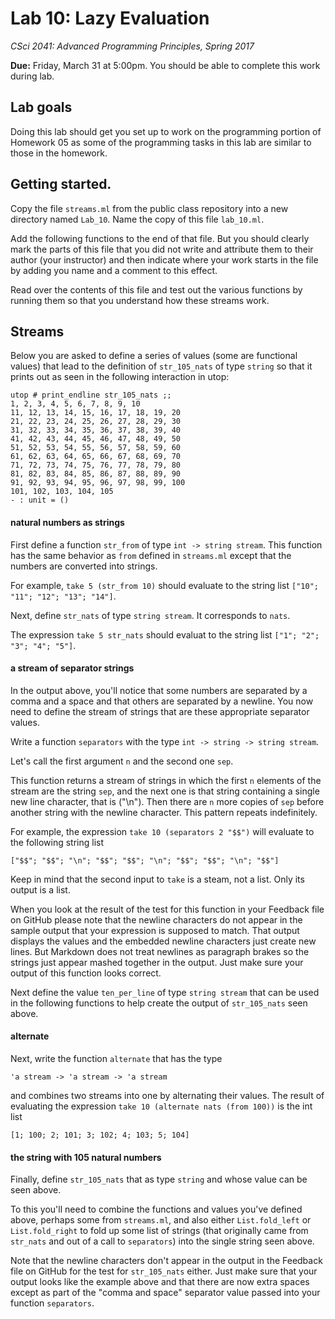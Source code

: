 # Lab 10: Lazy Evaluation

*CSci 2041: Advanced Programming Principles, Spring 2017*

**Due:** Friday, March 31 at 5:00pm. You should be able to complete
this work during lab.  

## Lab goals
Doing this lab should get you set up to work on the programming
portion of Homework 05 as some of the programming tasks in this lab
are similar to those in the homework.

## Getting started.
Copy the file ``streams.ml`` from the public class repository into a
new directory named ``Lab_10``.  Name the copy of this file
``lab_10.ml``.

Add the following functions to the end of that file.  But you should
clearly mark the parts of this file that you did not write and
attribute them to their author (your instructor) and then indicate
where your work starts in the file by adding you name and a comment to
this effect.

Read over the contents of this file and test out the various functions
by running them so that you understand how these streams work.

## Streams
Below you are asked to define a series of values (some are functional
values) that lead to the definition of ``str_105_nats`` of type
``string`` so that it prints out as seen in the following interaction
in utop:
```
utop # print_endline str_105_nats ;;
1, 2, 3, 4, 5, 6, 7, 8, 9, 10
11, 12, 13, 14, 15, 16, 17, 18, 19, 20
21, 22, 23, 24, 25, 26, 27, 28, 29, 30
31, 32, 33, 34, 35, 36, 37, 38, 39, 40
41, 42, 43, 44, 45, 46, 47, 48, 49, 50
51, 52, 53, 54, 55, 56, 57, 58, 59, 60
61, 62, 63, 64, 65, 66, 67, 68, 69, 70
71, 72, 73, 74, 75, 76, 77, 78, 79, 80
81, 82, 83, 84, 85, 86, 87, 88, 89, 90
91, 92, 93, 94, 95, 96, 97, 98, 99, 100
101, 102, 103, 104, 105
- : unit = ()
```

#### natural numbers as strings

First define a function ``str_from`` of type ``int -> string
stream``.  This function has the same behavior as ``from`` defined in
``streams.ml`` except that the numbers are converted into strings.

For example, ``take 5 (str_from 10)`` should evaluate to the string
list ``["10"; "11"; "12"; "13"; "14"]``.

Next, define ``str_nats`` of type ``string stream``.  It corresponds
to ``nats``.

The expression ``take 5 str_nats`` should evaluat to the string list
``["1"; "2"; "3"; "4"; "5"]``.

#### a stream of separator strings
In the output above, you'll notice that some numbers are separated by
a comma and a space and that others are separated by a newline.  You
now need to define 
the stream of strings that are these appropriate separator values.

Write a function ``separators`` with the type
``int -> string -> string stream``.  

Let's call the first argument ``n`` and the second one ``sep``.

This function returns a stream of strings in which the first ``n``
elements of the stream are the string ``sep``, and the next one is
that string containing a single new line character, that is ("\n").
Then there are ``n`` more copies of ``sep`` before another string with
the newline character.  This pattern repeats indefinitely.

For example, the expression
``take 10 (separators 2 "$$")`` will evaluate to the following string
list
```
["$$"; "$$"; "\n"; "$$"; "$$"; "\n"; "$$"; "$$"; "\n"; "$$"] 
```

Keep in mind that the second input to ``take`` is a steam, not a
list.  Only its output is a list.

When you look at the result of the test for this function in your
Feedback file on GitHub please note that the newline characters do not
appear in the sample output that your expression is supposed to match.
That output displays the values and the embedded newline characters
just create new lines.  But Markdown does not treat newlines as
paragraph brakes so the strings just appear mashed together in the
output.  Just make sure your output of this function looks correct.


Next define the value ``ten_per_line`` of type ``string stream`` that
can be used in the following functions to help create the output of
``str_105_nats`` seen above.

#### alternate
Next, write the function ``alternate`` that has the type
```
'a stream -> 'a stream -> 'a stream

```
and combines two streams into one by alternating their values.  The 
result of evaluating the expression ``take 10 (alternate nats (from
100))`` is the int list
```
[1; 100; 2; 101; 3; 102; 4; 103; 5; 104]
```

#### the string with 105 natural numbers
Finally, define ``str_105_nats`` that as type ``string`` and whose
value can be seen above.

To this you'll need to combine the functions and values you've defined
above, perhaps some from ``streams.ml``, and also either
``List.fold_left`` or ``List.fold_right`` to fold up some list of
strings (that originally came from ``str_nats`` and out of a call to
``separators``) into the single string seen above.


Note that the newline characters don't appear in the output in the
Feedback file on GitHub for the test for ``str_105_nats`` either.
Just make sure that your output looks like the example above
and that there are now extra spaces except as part of the
"comma and space" separator value passed into your function
``separators``.

